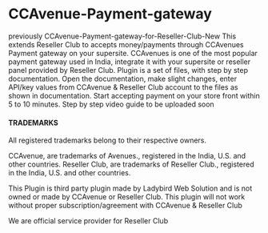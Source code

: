 # CCAvenue-Payment-gateway
previously CCAvenue-Payment-gateway-for-Reseller-Club-New
This extends Reseller Club to accepts money/payments through CCAvenues Payment gateway on your supersite. CCAvenues is one of the most popular payment gateway used in India, integrate it with your supersite or reseller panel provided by Reseller Club. Plugin is a set of files, with step by step documentation. Open the documentation, make slight changes, enter API/key values from CCAvenue &amp; Reseller Club account to the files as shown in documentation. Start accepting payment on your store front within 5 to 10 minutes. Step by step video guide to be uploaded soon

<h4>TRADEMARKS</h4>

All registered trademarks belong to their respective owners.

CCAvenue, are trademarks of Avenues., registered in the India, U.S. and other countries. 
Reseller Club, are trademarks of Reseller Club., registered in the India, U.S. and other countries.

This Plugin is third party plugin made by Ladybird Web Solution and is not owned or made by CCAvenue or Reseller Club. This plugin will not work without proper subscription/agreement with CCAvenue & Reseller Club

We are official service provider for Reseller Club 
